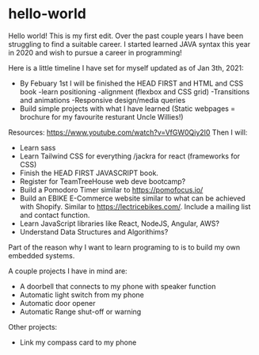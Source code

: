 # hello-world

Hello world! This is my first edit. Over the past couple years I have been struggling to find a suitable career. I started learned JAVA syntax this year in 2020 and wish to pursue a career in programming!

Here is a little timeline I have set for myself updated as of Jan 3th, 2021:

- By Febuary 1st I will be finished the HEAD FIRST and HTML and CSS book
  -learn positioning
  -alignment (flexbox and CSS grid)
  -Transitions and animations
  -Responsive design/media queries
- Build simple projects with what I have learned (Static webpages = brochure for my favourite resturant Uncle Willies!)

Resources: https://www.youtube.com/watch?v=VfGW0Qiy2I0
Then I will:
- Learn sass
- Learn Tailwind CSS for everything /jackra for react (frameworks for CSS)
- Finish the HEAD FIRST JAVASCRIPT book.
- Register for TeamTreeHouse web deve bootcamp?
- Build a Pomodoro Timer similar to https://pomofocus.io/
- Build an EBIKE E-Commerce website similar to what can be achieved with Shopify. Similar to https://lectricebikes.com/. Include a mailing list     and contact function.
- Learn JavaScript libraries like React, NodeJS, Angular, AWS?
- Understand Data Structures and Algorithims?

Part of the reason why I want to learn programing to is to build my own embedded systems. 

A couple projects I have in mind are:

- A doorbell that connects to my phone with speaker function
- Automatic light switch from my phone
- Automatic door opener
- Automatic Range shut-off or warning

Other projects:

- Link my compass card to my phone




